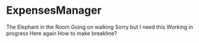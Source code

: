 # ExpensesManager
The Elephant in the Room
Going on walking
Sorry but I need this
Working in progress
Here again
How to make breakline?
